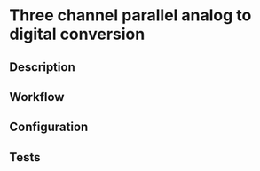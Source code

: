 # Three channel parallel analog to digital conversion
## Description


## Workflow


## Configuration


## Tests
